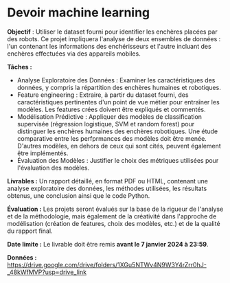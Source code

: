 # Devoir machine learning

**Objectif** : Utiliser le dataset fourni pour identifier les enchères placées par des robots. Ce projet impliquera l'analyse de deux ensembles de données : l'un contenant les informations des enchérisseurs et l'autre incluant des enchères effectuées via des appareils mobiles.

**Tâches :**
* Analyse Exploratoire des Données : Examiner les caractéristiques des données, y compris la répartition des enchères humaines et robotiques.
* Feature engineering : Extraire, à partir du dataset fourni, des caractéristiques pertinentes d'un point de vue métier pour entraîner les modèles. Les features crées doivent être expliqués et commentés.
* Modélisation Prédictive : Appliquer des modèles de classification supervisée (régression logistique, SVM et random forest) pour distinguer les enchères humaines des enchères robotiques. Une étude comparative entre les perfprmances des modèles doit être menée. D'autres modèles, en dehors de ceux qui sont cités, peuvent également être implémentés.
* Évaluation des Modèles : Justifier le choix des métriques utilisées pour l'évaluation des modèles.

**Livrables :**
Un rapport détaillé, en format PDF ou HTML, contenant une analyse exploratoire des données, les méthodes utilisées, les résultats obtenus, une conclusion ainsi que le code Python.

**Évaluation :** 
Les projets seront évalués sur la base de la rigueur de l'analyse et de la méthodologie, mais également de la créativité dans l'approche de modélisation (création de features, choix des modèles, etc.) et de la qualité du rapport final.

**Date limite :** Le livrable doit être remis **avant le 7 janvier 2024 à 23:59**.

**Données :** https://drive.google.com/drive/folders/1XGu5NTWv4N9W3Y4rZrr0hJ-_48kWfMVP?usp=drive_link


